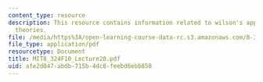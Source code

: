 ```yaml
---
content_type: resource
description: This resource contains information related to wilson's approach to field
  theories.
file: /media/https%3A/open-learning-course-data-rc.s3.amazonaws.com/8-324-relativistic-quantum-field-theory-ii-fall-2010/afe2d047abdb715b4dc8feebd6ebb858_MIT8_324F10_Lecture20.pdf
file_type: application/pdf
resourcetype: Document
title: MIT8_324F10_Lecture20.pdf
uid: afe2d047-abdb-715b-4dc8-feebd6ebb858
---
```


